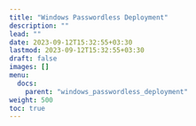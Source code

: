 ```yaml
---
title: "Windows Passwordless Deployment"
description: ""
lead: ""
date: 2023-09-12T15:32:55+03:30
lastmod: 2023-09-12T15:32:55+03:30
draft: false
images: []
menu:
  docs:
    parent: "windows_passwordless_deployment"
weight: 500
toc: true
---
```



